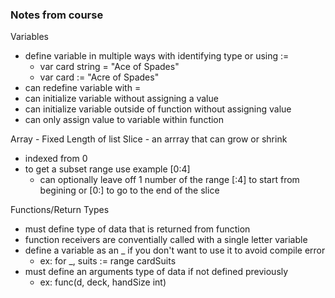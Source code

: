 ### Notes from course

Variables
- define variable in multiple ways with identifying type or using :=
    - var card string = "Ace of Spades"
    - var card := "Acre of Spades"
- can redefine variable with =
- can initialize variable without assigning a value
- can initialize variable outside of function without assigning value
- can only assign value to variable within function

Array - Fixed Length of list
Slice - an arrray that can grow or shrink
- indexed from 0 
- to get a subset range use example [0:4]
    - can optionally leave off 1 number of the range [:4] to start from begining or [0:] to go to the end of the slice

Functions/Return Types
- must define type of data that is returned from function
- function receivers are conventially called with a single letter variable
- define a variable as an _ if you don't want to use it to avoid compile error
    - ex: for _, suits := range cardSuits
- must define an arguments type of data if not defined previously
    - ex: func(d, deck, handSize int) 

